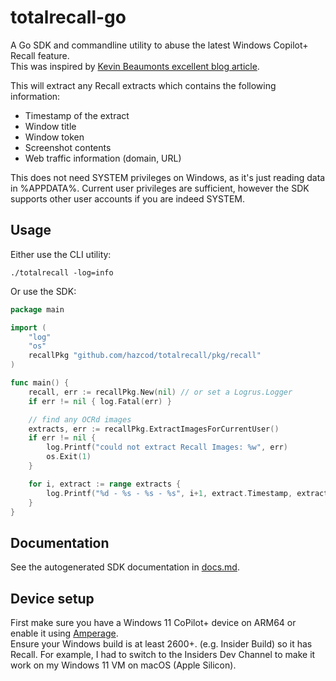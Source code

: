 # totalrecall-go

A Go SDK and commandline utility to abuse the latest Windows Copilot+ Recall feature.<br/>
This was inspired by [Kevin Beaumonts excellent blog article](https://doublepulsar.com/recall-stealing-everything-youve-ever-typed-or-viewed-on-your-own-windows-pc-is-now-possible-da3e12e9465e).

This will extract any Recall extracts which contains the following information:
- Timestamp of the extract
- Window title
- Window token
- Screenshot contents
- Web traffic information (domain, URL)

This does not need SYSTEM privileges on Windows, as it's just reading data in %APPDATA%.
Current user privileges are sufficient, however the SDK supports other user accounts if you are indeed SYSTEM.

## Usage

Either use the CLI utility:

```shell
./totalrecall -log=info
```

Or use the SDK:
```go
package main

import (
	"log"
	"os"
	recallPkg "github.com/hazcod/totalrecall/pkg/recall"
)

func main() {
	recall, err := recallPkg.New(nil) // or set a Logrus.Logger
	if err != nil { log.Fatal(err) }

	// find any OCRd images
	extracts, err := recallPkg.ExtractImagesForCurrentUser()
	if err != nil {
		log.Printf("could not extract Recall Images: %w", err)
		os.Exit(1)
	}

	for i, extract := range extracts {
		log.Printf("%d - %s - %s - %s", i+1, extract.Timestamp, extract.WindowTitle, extract.WindowToken)
	}
}
```

## Documentation

See the autogenerated SDK documentation in [docs.md](./docs.md).

## Device setup

First make sure you have a Windows 11 CoPilot+ device on ARM64 or enable it using [Amperage](https://github.com/thebookisclosed/AmperageKit).<br/>
Ensure your Windows build is at least 2600+. (e.g. Insider Build) so it has Recall.
For example, I had to switch to the Insiders Dev Channel to make it work on my Windows 11 VM on macOS (Apple Silicon).<br/>

